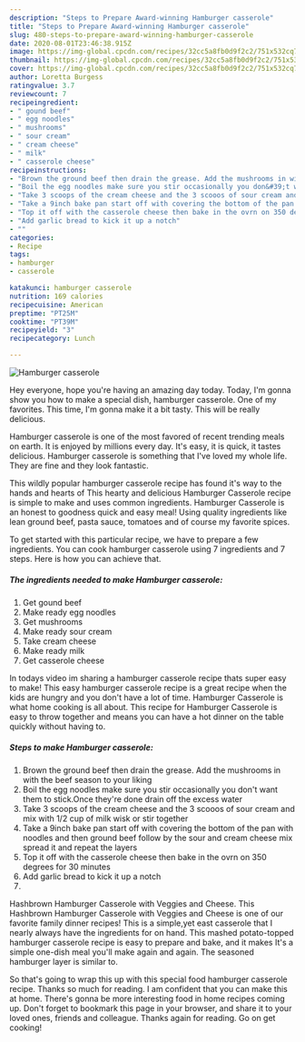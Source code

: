 ```yaml
---
description: "Steps to Prepare Award-winning Hamburger casserole"
title: "Steps to Prepare Award-winning Hamburger casserole"
slug: 480-steps-to-prepare-award-winning-hamburger-casserole
date: 2020-08-01T23:46:38.915Z
image: https://img-global.cpcdn.com/recipes/32cc5a8fb0d9f2c2/751x532cq70/hamburger-casserole-recipe-main-photo.jpg
thumbnail: https://img-global.cpcdn.com/recipes/32cc5a8fb0d9f2c2/751x532cq70/hamburger-casserole-recipe-main-photo.jpg
cover: https://img-global.cpcdn.com/recipes/32cc5a8fb0d9f2c2/751x532cq70/hamburger-casserole-recipe-main-photo.jpg
author: Loretta Burgess
ratingvalue: 3.7
reviewcount: 7
recipeingredient:
- " gound beef"
- " egg noodles"
- " mushrooms"
- " sour cream"
- " cream cheese"
- " milk"
- " casserole cheese"
recipeinstructions:
- "Brown the ground beef then drain the grease. Add the mushrooms in with the beef season to your liking"
- "Boil the egg noodles make sure you stir occasionally you don&#39;t want them to stick.Once they&#39;re done drain off the excess water"
- "Take 3 scoops of the cream cheese and the 3 scooos of sour cream and mix with 1/2 cup of milk wisk or stir together"
- "Take a 9inch bake pan start off with covering the bottom of the pan with noodles and then ground beef follow by the sour and cream cheese mix spread it and repeat the layers"
- "Top it off with the casserole cheese then bake in the ovrn on 350 degrees for 30 minutes"
- "Add garlic bread to kick it up a notch"
- ""
categories:
- Recipe
tags:
- hamburger
- casserole

katakunci: hamburger casserole 
nutrition: 169 calories
recipecuisine: American
preptime: "PT25M"
cooktime: "PT39M"
recipeyield: "3"
recipecategory: Lunch

---
```



![Hamburger casserole](https://img-global.cpcdn.com/recipes/32cc5a8fb0d9f2c2/751x532cq70/hamburger-casserole-recipe-main-photo.jpg)

Hey everyone, hope you're having an amazing day today. Today, I'm gonna show you how to make a special dish, hamburger casserole. One of my favorites. This time, I'm gonna make it a bit tasty. This will be really delicious.

Hamburger casserole is one of the most favored of recent trending meals on earth. It is enjoyed by millions every day. It's easy, it is quick, it tastes delicious. Hamburger casserole is something that I've loved my whole life. They are fine and they look fantastic.

This wildly popular hamburger casserole recipe has found it&#39;s way to the hands and hearts of This hearty and delicious Hamburger Casserole recipe is simple to make and uses common ingredients. Hamburger Casserole is an honest to goodness quick and easy meal! Using quality ingredients like lean ground beef, pasta sauce, tomatoes and of course my favorite spices.


To get started with this particular recipe, we have to prepare a few ingredients. You can cook hamburger casserole using 7 ingredients and 7 steps. Here is how you can achieve that.

<!--inarticleads1-->

##### The ingredients needed to make Hamburger casserole:

1. Get  gound beef
1. Make ready  egg noodles
1. Get  mushrooms
1. Make ready  sour cream
1. Take  cream cheese
1. Make ready  milk
1. Get  casserole cheese


In todays video im sharing a hamburger casserole recipe thats super easy to make! This easy hamburger casserole recipe is a great recipe when the kids are hungry and you don&#39;t have a lot of time. Hamburger Casserole is what home cooking is all about. This recipe for Hamburger Casserole is easy to throw together and means you can have a hot dinner on the table quickly without having to. 

<!--inarticleads2-->

##### Steps to make Hamburger casserole:

1. Brown the ground beef then drain the grease. Add the mushrooms in with the beef season to your liking
1. Boil the egg noodles make sure you stir occasionally you don&#39;t want them to stick.Once they&#39;re done drain off the excess water
1. Take 3 scoops of the cream cheese and the 3 scooos of sour cream and mix with 1/2 cup of milk wisk or stir together
1. Take a 9inch bake pan start off with covering the bottom of the pan with noodles and then ground beef follow by the sour and cream cheese mix spread it and repeat the layers
1. Top it off with the casserole cheese then bake in the ovrn on 350 degrees for 30 minutes
1. Add garlic bread to kick it up a notch
1. 


Hashbrown Hamburger Casserole with Veggies and Cheese. This Hashbrown Hamburger Casserole with Veggies and Cheese is one of our favorite family dinner recipes! This is a simple,yet east casserole that I nearly always have the ingredients for on hand. This mashed potato-topped hamburger casserole recipe is easy to prepare and bake, and it makes It&#39;s a simple one-dish meal you&#39;ll make again and again. The seasoned hamburger layer is similar to. 

So that's going to wrap this up with this special food hamburger casserole recipe. Thanks so much for reading. I am confident that you can make this at home. There's gonna be more interesting food in home recipes coming up. Don't forget to bookmark this page in your browser, and share it to your loved ones, friends and colleague. Thanks again for reading. Go on get cooking!
